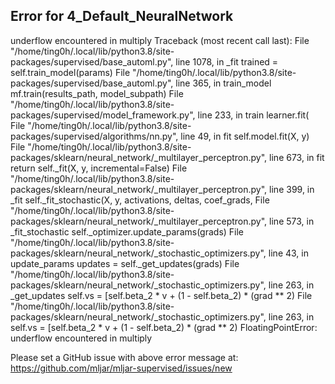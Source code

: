 ## Error for 4_Default_NeuralNetwork

underflow encountered in multiply
Traceback (most recent call last):
  File "/home/ting0h/.local/lib/python3.8/site-packages/supervised/base_automl.py", line 1078, in _fit
    trained = self.train_model(params)
  File "/home/ting0h/.local/lib/python3.8/site-packages/supervised/base_automl.py", line 365, in train_model
    mf.train(results_path, model_subpath)
  File "/home/ting0h/.local/lib/python3.8/site-packages/supervised/model_framework.py", line 233, in train
    learner.fit(
  File "/home/ting0h/.local/lib/python3.8/site-packages/supervised/algorithms/nn.py", line 49, in fit
    self.model.fit(X, y)
  File "/home/ting0h/.local/lib/python3.8/site-packages/sklearn/neural_network/_multilayer_perceptron.py", line 673, in fit
    return self._fit(X, y, incremental=False)
  File "/home/ting0h/.local/lib/python3.8/site-packages/sklearn/neural_network/_multilayer_perceptron.py", line 399, in _fit
    self._fit_stochastic(X, y, activations, deltas, coef_grads,
  File "/home/ting0h/.local/lib/python3.8/site-packages/sklearn/neural_network/_multilayer_perceptron.py", line 573, in _fit_stochastic
    self._optimizer.update_params(grads)
  File "/home/ting0h/.local/lib/python3.8/site-packages/sklearn/neural_network/_stochastic_optimizers.py", line 43, in update_params
    updates = self._get_updates(grads)
  File "/home/ting0h/.local/lib/python3.8/site-packages/sklearn/neural_network/_stochastic_optimizers.py", line 263, in _get_updates
    self.vs = [self.beta_2 * v + (1 - self.beta_2) * (grad ** 2)
  File "/home/ting0h/.local/lib/python3.8/site-packages/sklearn/neural_network/_stochastic_optimizers.py", line 263, in <listcomp>
    self.vs = [self.beta_2 * v + (1 - self.beta_2) * (grad ** 2)
FloatingPointError: underflow encountered in multiply


Please set a GitHub issue with above error message at: https://github.com/mljar/mljar-supervised/issues/new

